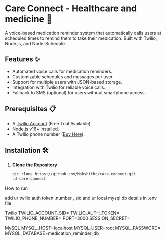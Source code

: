 # Care Connect - Healthcare and medicine 💊

A voice-based medication reminder system that automatically calls users at scheduled times to remind them to take their medication. Built with Twilio, Node.js, and Node-Schedule.



## Features ✨
- Automated voice calls for medication reminders.
- Customizable schedules and messages per user.
- Support for multiple users with JSON-based storage.
- Integration with Twilio for reliable voice calls.
- Fallback to SMS (optional) for users without smartphone access.

## Prerequisites 📋
- A [Twilio Account](https://www.twilio.com/) (Free Trial Available).
- Node.js v16+ installed.
- A Twilio phone number ([Buy Here](https://console.twilio.com/us1/develop/phone-numbers/manage/numbers)).

## Installation 🛠️

1. **Clone the Repository**
   ```bash
   git clone https://github.com/Mokshithc/care-connect.git
   cd care-connect
How to run

add ur twilio auth token ,number , sid  and ur local mysql db details  in .env file


 Twilio 
TWILIO_ACCOUNT_SID=
TWILIO_AUTH_TOKEN=
TWILIO_PHONE_NUMBER=
PORT=3000
SESSION_SECRET=


 MySQL 
MYSQL_HOST=localhost
MYSQL_USER=root
MYSQL_PASSWORD=
MYSQL_DATABASE=medication_reminder_db
